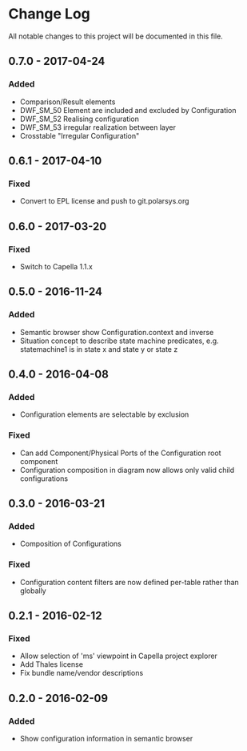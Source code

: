 # Change Log
All notable changes to this project will be documented in this file.

## 0.7.0 - 2017-04-24
### Added
 - Comparison/Result elements
 - DWF_SM_50 Element are included and excluded by Configuration
 - DWF_SM_52 Realising configuration
 - DWF_SM_53 irregular realization between layer
 - Crosstable "Irregular Configuration"
 
## 0.6.1 - 2017-04-10
### Fixed
 - Convert to EPL license and push to git.polarsys.org

## 0.6.0 - 2017-03-20
### Fixed
 - Switch to Capella 1.1.x

## 0.5.0 - 2016-11-24
### Added
 - Semantic browser show Configuration.context and inverse
 - Situation concept to describe state machine predicates, e.g. statemachine1 is in state x and state y or state z
 
## 0.4.0 - 2016-04-08
### Added
 - Configuration elements are selectable by exclusion

### Fixed
 - Can add Component/Physical Ports of the Configuration root component
 - Configuration composition in diagram now allows only valid child
   configurations

## 0.3.0 - 2016-03-21
### Added
 - Composition of Configurations

### Fixed
 - Configuration content filters are now defined per-table rather than globally

## 0.2.1 - 2016-02-12
### Fixed
 - Allow selection of 'ms' viewpoint in Capella project explorer
 - Add Thales license
 - Fix bundle name/vendor descriptions


## 0.2.0 - 2016-02-09
### Added
- Show configuration information in semantic browser

